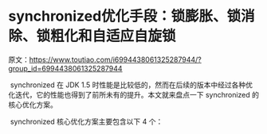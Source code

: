 # synchronized优化手段：锁膨胀、锁消除、锁粗化和自适应自旋锁

原文：https://www.toutiao.com/i6994438061325287944/?group_id=6994438061325287944



​        synchronized 在 JDK 1.5 时性能是比较低的，然而在后续的版本中经过各种优化迭代，它的性能也得到了前所未有的提升。本文就来盘点一下 synchronized 的核心优化方案。

​        synchronized 核心优化方案主要包含以下 4 个：


